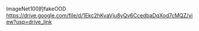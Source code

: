 ImageNet100的fakeOOD
https://drive.google.com/file/d/1Ekc2hKyaVju8yQv6CcedbaDqXod7cMQZ/view?usp=drive_link